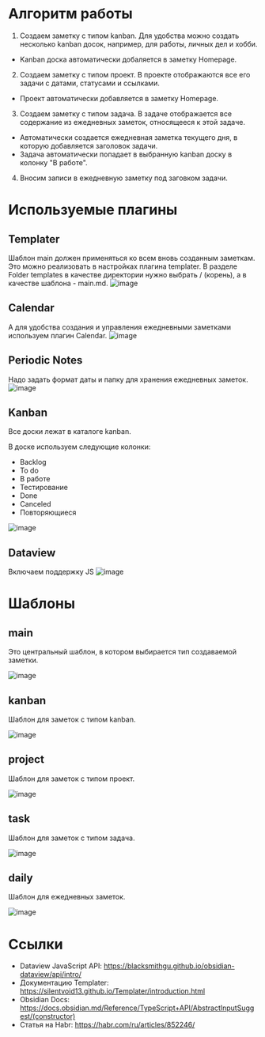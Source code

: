 # Алгоритм работы
1. Создаем заметку с типом kanban.
Для удобства можно создать несколько kanban досок, например, для работы, личных дел и хобби.
- Kanban доска автоматически добаляется в заметку Homepage.
2. Создаем заметку с типом проект.
В проекте отображаются все его задачи с датами, статусами и ссылками.
- Проект автоматически добавляется в заметку Homepage.
3. Создаем заметку с типом задача.
В задаче отображается все содержание из ежедневных заметок, относящееся к этой задаче.
- Автоматически создается ежедневная заметка текущего дня, в которую добавляется заголовок задачи.
- Задача автоматически попадает в выбранную kanban доску в колонку "В работе".
4. Вносим записи в ежедневную заметку под заговком задачи.

# Используемые плагины
## Templater
Шаблон main должен применяться ко всем вновь созданным заметкам. Это можно реализовать в настройках плагина templater. В разделе Folder templates в качестве директории нужно выбрать / (корень), а в качестве шаблона - main.md.
![image](https://github.com/user-attachments/assets/abc9828b-e911-40a1-8e27-7ab5d0f73f59)
## Calendar 
А для удобства создания и управления ежедневными заметками используем плагин Calendar.
![image](https://github.com/user-attachments/assets/63bcdd4f-2946-42c3-8a6f-d71a87de1165)
## Periodic Notes
Надо задать формат даты и папку для хранения ежедневных заметок.
![image](https://github.com/user-attachments/assets/25c76431-2adc-4463-b44f-affa2f43645a)
## Kanban
Все доски лежат в каталоге kanban.

В доске используем следующие колонки: 
- Backlog
- To do
- В работе
- Тестирование
- Done
- Canceled
- Повторяющиеся

![image](https://github.com/user-attachments/assets/eb5c42b8-82f0-4474-89f7-638d981d7b54)
## Dataview
Включаем поддержку JS
![image](https://github.com/user-attachments/assets/aabe23f7-a72d-49fc-a793-366aca079b75)

# Шаблоны
## main
Это центральный шаблон, в котором выбирается тип создаваемой заметки.

![image](https://github.com/user-attachments/assets/594d11c0-b670-4acd-a36e-6621084e9491)

## kanban
Шаблон для заметок с типом kanban.

![image](https://github.com/user-attachments/assets/e2cedef0-5c26-4314-babb-74875a219a46)

## project
Шаблон для заметок с типом проект.

![image](https://github.com/user-attachments/assets/5173b5c7-6d6a-4b06-9d38-95002f0271e8)

## task
Шаблон для заметок с типом задача.

![image](https://github.com/user-attachments/assets/04fe4c3b-ea5a-4764-ac72-b6250cac31b0)

## daily
Шаблон для ежедневных заметок.

![image](https://github.com/user-attachments/assets/b517d996-2079-49f1-85b8-6e00562403c4)

# Ссылки
- Dataview JavaScript API: https://blacksmithgu.github.io/obsidian-dataview/api/intro/
- Документацию Templater: https://silentvoid13.github.io/Templater/introduction.html
- Obsidian Docs: https://docs.obsidian.md/Reference/TypeScript+API/AbstractInputSuggest/(constructor)
- Статья на Habr: https://habr.com/ru/articles/852246/
